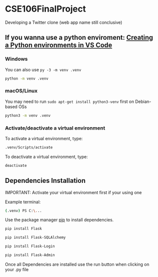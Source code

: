 # CSE106FinalProject

Developing a Twitter clone (web app name still conclusive)

## If you wanna use a python enviroment: [Creating a Python environments in VS Code](https://code.visualstudio.com/docs/python/environments)

### Windows
You can also use `py -3 -m venv .venv`
```bash
python -m venv .venv
```

### macOS/Linux
You may need to run `sudo apt-get install python3-venv` first on Debian-based OSs
```bash
python3 -m venv .venv
```

### Activate/deactivate a virtual environment
To activate a virtual environment, type:
```bash
.venv/Scripts/activate
```

To deactivate a virtual environment, type:
```bash
deactivate
```


## Dependencies Installation

IMPORTANT: Activate your virtual environment first if your using one

Example terminal:
```bash
(.venv) PS C:\...
```

Use the package manager [pip](https://pip.pypa.io/en/stable/) to install dependencies.

```bash
pip install Flask
```
```bash
pip install Flask-SQLAlchemy
```
```bash
pip install Flask-Login
```
```bash
pip install Flask-Admin
```

Once all Dependencies are installed use the run button when clicking on your .py file